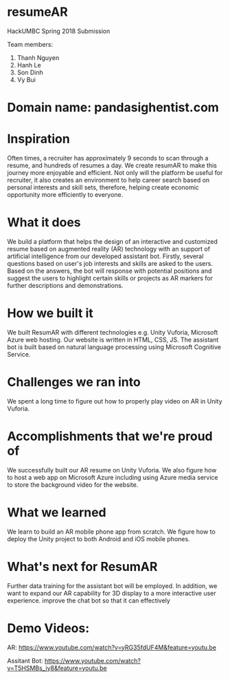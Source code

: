 # resumeAR

HackUMBC Spring 2018 Submission

Team members:
1. Thanh Nguyen
2. Hanh Le
3. Son Dinh
4. Vy Bui

# Domain name: pandasighentist.com

# Inspiration
Often times, a recruiter has approximately 9 seconds to scan through a resume, and hundreds of resumes a day. We create resumAR to make this journey more enjoyable and efficient. Not only will the platform be useful for recruiter, it also creates an environment to help career search based on personal interests and skill sets, therefore, helping create economic opportunity more efficiently to everyone.

# What it does
We build a platform that helps the design of an interactive and customized resume based on augmented reality (AR) technology with an support of artificial intelligence from our developed assistant bot. Firstly, several questions based on user's job interests and skills are asked to the users. Based on the answers, the bot will response with potential positions and suggest the users to highlight certain skills or projects as AR markers for further descriptions and demonstrations.

# How we built it
We built ResumAR with different technologies e.g. Unity Vuforia, Microsoft Azure web hosting. Our website is written in HTML, CSS, JS. The assistant bot is built based on natural language processing using Microsoft Cognitive Service.

# Challenges we ran into
We spent a long time to figure out how to properly play video on AR in Unity Vuforia.

# Accomplishments that we're proud of
We successfully built our AR resume on Unity Vuforia. We also figure how to host a web app on Microsoft Azure including using Azure media service to store the background video for the website.

# What we learned
We learn to build an AR mobile phone app from scratch. We figure how to deploy the Unity project to both Android and iOS mobile phones.

# What's next for ResumAR
Further data training for the assistant bot will be employed. In addition, we want to expand our AR capability for 3D display to a more interactive user experience. improve the chat bot so that it can effectively

# Demo Videos:
AR: https://www.youtube.com/watch?v=yRG35fdUF4M&feature=youtu.be

Assitant Bot: https://www.youtube.com/watch?v=T5HSMBs_jy8&feature=youtu.be

